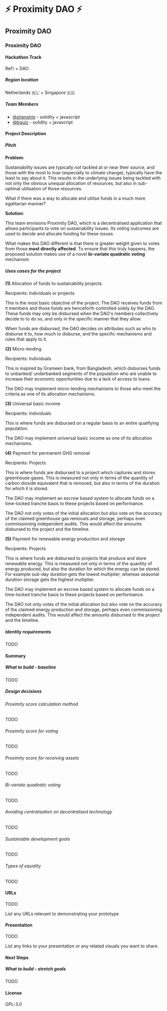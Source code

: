 # ⚡ Proximity DAO ⚡

## Proximity DAO

### Proximity DAO

#### Hackathon Track

ReFi + DAO

##### Region location

Netherlands 🇳🇱 + Singapore 🇸🇬

##### Team Members

- [@shenshin](https://github.com/shenshin) - solidity + javascript
- [@bguiz](https://github.com/bguiz) - solidity + javascript

#### Project Description

##### Pitch

**Problem**:

Sustainability issues are typically *not* tackled
at or near their source,
and those with the most to lose
(especially to climate change),
typically have the least to say about it.
This results in the underlying issues being tackled
with not only the obvious unequal allocation of resources,
but also in sub-optimal utilisation of those resources.

What if there was a way to allocate and utilise funds
in a much more egalitarian manner?

**Solution**:

This team envisions Proximity DAO,
which is a decentralised application
that allows participants to vote on sustainability issues.
Its voting outcomes are used to decide and allocate
funding for these issues.

What makes this DAO different is that
there is greater weight given to votes
from those **most directly affected**.
To ensure that this truly happens,
the proposed solution makes use of
a novel **bi-variate quadratic voting** mechanism

##### Uses cases for the project

**(1)** Allocation of funds to sustainability projects

Recipients: Individuals or projects

This is the most basic objective of the project.
The DAO receives funds from it members
and those funds are henceforth controlled solely by the DAO.
These funds may only be disbursed when
the DAO's members collectively decide to to do so,
and only in the specific manner that they allow.

When funds are disbursed, the DAO decides on attributes
such as who to disburse it to,
how much to disburse,
and the specific mechanisms and rules that apply to it.

**(2)** Micro-lending

Recipients: Individuals

This is inspired by Grameen bank, from Bangladesh,
which disburses funds to unbanked/ underbanked segments
of the population who are unable to increase their
economic opportunities due to a lack of access to loans.

The DAO may implement micro-lending mechanisms
to those who meet the criteria as one of its allocation mechanisms.

**(3)** Universal basic income

Recipients: Individuals

This is where funds are disbursed on a regular basis
to an entire qualifying population.

The DAO may implement universal basic income
as one of its allocation mechanisms.

**(4)** Payment for permanent GHG removal

Recipients: Projects

This is where funds are disbursed to a project
which captures and stores greenhouse gases.
This is measured not only in terms of
the quantity of carbon dioxide equivalent that is removed,
but also in terms of the duration for which it is stored.

The DAO may implement an escrow based system
to allocate funds on a time-locked tranche basis
to these projects based on performance.

The DAO not only votes of the initial allocation
but also vote on the accuracy of
the claimed greenhouse gas removals and storage,
perhaps even commissioning independent audits.
This would affect the amounts disbursed to the project
and the timeline.

**(5)** Payment for renewable energy production and storage

Recipients: Projects

This is where funds are disbursed to projects that
produce and store renewable energy.
This is measured not only in terms of
the quantity of energy produced,
but also the duration for which the energy can be stored.
For example sub-day duration gets the lowest multiplier,
whereas seasonal duration storage gets the highest multiplier.

The DAO may implement an escrow based system
to allocate funds on a time-locked tranche basis
to these projects based on performance.

The DAO not only votes of the initial allocation
but also vote on the accuracy of
the claimed energy production and storage,
perhaps even commissioning independent audits.
This would affect the amounts disbursed to the project
and the timeline.

##### Identity requirements

TODO

#### Summary

##### What to build - baseline

TODO

##### Design decisions

###### Proximity score calculation method

TODO

###### Proximity score for voting

TODO

###### Proximity score for receiving assets

TODO

###### Bi-variate quadratic voting

TODO

###### Avoiding centralisation on decentralised technology

TODO

###### Sustainable development goals

TODO

###### Types of equality

TODO

#### URLs

TODO

List any URLs relevant to demonstrating your prototype

#### Presentation

TODO

List any links to your presentation or any related visuals you want to share.

#### Next Steps

##### What to build - stretch goals

TODO

#### License

GPL-3.0
